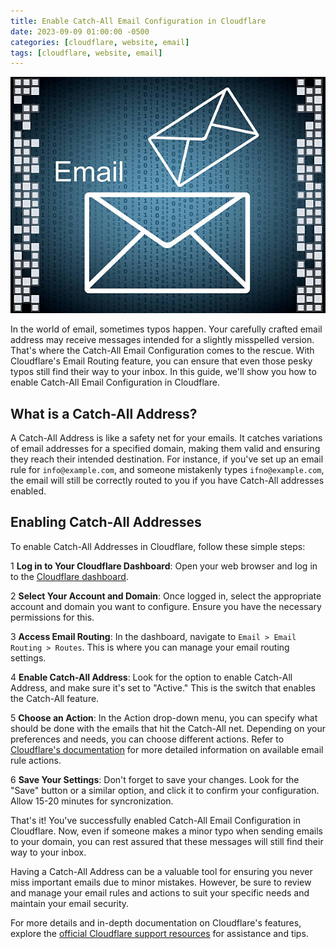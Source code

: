 ```yaml
---
title: Enable Catch-All Email Configuration in Cloudflare
date: 2023-09-09 01:00:00 -0500
categories: [cloudflare, website, email]
tags: [cloudflare, website, email]
---
```


![Enable Catch-All Email Configuration in Cloudflare](/assets/img/posts/2023/cloudflare_catchall_address/cloudflare_catchall_address.jpg)


In the world of email, sometimes typos happen. Your carefully crafted email address may receive messages intended for a slightly misspelled version. That's where the Catch-All Email Configuration comes to the rescue. With Cloudflare's Email Routing feature, you can ensure that even those pesky typos still find their way to your inbox. In this guide, we'll show you how to enable Catch-All Email Configuration in Cloudflare.

## What is a Catch-All Address?

A Catch-All Address is like a safety net for your emails. It catches variations of email addresses for a specified domain, making them valid and ensuring they reach their intended destination. For instance, if you've set up an email rule for `info@example.com`, and someone mistakenly types `ifno@example.com`, the email will still be correctly routed to you if you have Catch-All addresses enabled.

## Enabling Catch-All Addresses

To enable Catch-All Addresses in Cloudflare, follow these simple steps:

1 **Log in to Your Cloudflare Dashboard**: Open your web browser and log in to the [Cloudflare dashboard](https://dash.cloudflare.com/).

2 **Select Your Account and Domain**: Once logged in, select the appropriate account and domain you want to configure. Ensure you have the necessary permissions for this.

3 **Access Email Routing**: In the dashboard, navigate to `Email > Email Routing > Routes`. This is where you can manage your email routing settings.

4 **Enable Catch-All Address**: Look for the option to enable Catch-All Address, and make sure it's set to "Active." This is the switch that enables the Catch-All feature.

5 **Choose an Action**: In the Action drop-down menu, you can specify what should be done with the emails that hit the Catch-All net. Depending on your preferences and needs, you can choose different actions. Refer to [Cloudflare's documentation](https://developers.cloudflare.com/email-routing/setup/email-routing-addresses/) for more detailed information on available email rule actions.

6 **Save Your Settings**: Don't forget to save your changes. Look for the "Save" button or a similar option, and click it to confirm your configuration. Allow 15-20 minutes for syncronization.

That's it! You've successfully enabled Catch-All Email Configuration in Cloudflare. Now, even if someone makes a minor typo when sending emails to your domain, you can rest assured that these messages will still find their way to your inbox.

Having a Catch-All Address can be a valuable tool for ensuring you never miss important emails due to minor mistakes. However, be sure to review and manage your email rules and actions to suit your specific needs and maintain your email security.

For more details and in-depth documentation on Cloudflare's features, explore the [official Cloudflare support resources](https://support.cloudflare.com/hc/en-us) for assistance and tips.
